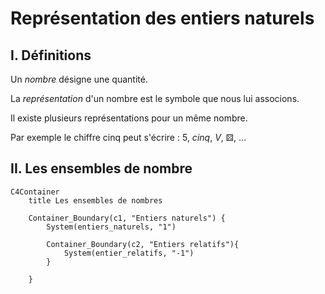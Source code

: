 # Représentation des entiers naturels

## I. Définitions

Un *nombre* désigne une quantité.

La *représentation* d'un nombre est le symbole que nous lui associons.

Il existe plusieurs représentations pour un même nombre.

Par exemple le chiffre cinq peut s'écrire : $5$, $cinq$, $V$, ⚄, ...

## II. Les ensembles de nombre

```mermaid
C4Container
    title Les ensembles de nombres

    Container_Boundary(c1, "Entiers naturels") {
        System(entiers_naturels, "1")

        Container_Boundary(c2, "Entiers relatifs"){
            System(entier_relatifs, "-1")
        }

    }

```